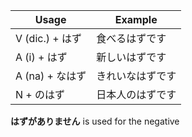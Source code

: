 |Usage|Example|
|-|-|
|V (dic.) + はず|食べるはずです|
|A (i) + はず|新しいはずです|
|A (na) + なはず|きれいなはずです|
|N + のはず|日本人のはずです|

**はずがありません** is used for the negative